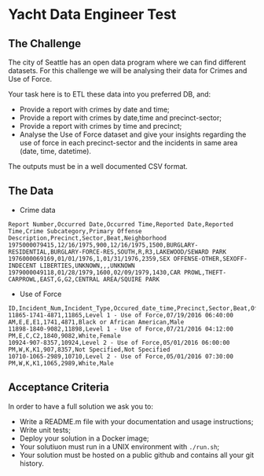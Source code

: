 # Yacht Data Engineer Test

## The Challenge
The city of Seattle has an open data program where we can find different datasets.
For this challenge we will be analysing their data for Crimes and Use of Force.

Your task here is to ETL these data into you preferred DB, and:

* Provide a report with crimes by date and time;
* Provide a report with crimes by date,time and precinct-sector;
* Provide a report with crimes by time and precinct;
* Analyse the Use of Force dataset and give your insights regarding the use of force in each precinct-sector and the
incidents in same area (date, time, datetime). 

The outputs must be in a well documented CSV format.

## The Data

+ Crime data

```
Report Number,Occurred Date,Occurred Time,Reported Date,Reported Time,Crime Subcategory,Primary Offense Description,Precinct,Sector,Beat,Neighborhood
1975000079415,12/16/1975,900,12/16/1975,1500,BURGLARY-RESIDENTIAL,BURGLARY-FORCE-RES,SOUTH,R,R3,LAKEWOOD/SEWARD PARK
1976000069169,01/01/1976,1,01/31/1976,2359,SEX OFFENSE-OTHER,SEXOFF-INDECENT LIBERTIES,UNKNOWN,,,UNKNOWN
1979000049118,01/28/1979,1600,02/09/1979,1430,CAR PROWL,THEFT-CARPROWL,EAST,G,G2,CENTRAL AREA/SQUIRE PARK
```

+ Use of Force

```
ID,Incident_Num,Incident_Type,Occured_date_time,Precinct,Sector,Beat,Officer_ID,Subject_ID,Subject_Race,Subject_Gender
11865-1741-4871,11865,Level 1 - Use of Force,07/19/2016 06:40:00 AM,E,E,E1,1741,4871,Black or African American,Male
11898-1840-9082,11898,Level 1 - Use of Force,07/21/2016 04:12:00 PM,E,C,C2,1840,9082,White,Female
10924-907-8357,10924,Level 2 - Use of Force,05/01/2016 06:00:00 PM,W,K,K1,907,8357,Not Specified,Not Specified
10710-1065-2989,10710,Level 2 - Use of Force,05/01/2016 07:30:00 PM,W,K,K1,1065,2989,White,Male
```

## Acceptance Criteria
In order to have a full solution we ask you to:

* Write a README.m file with your documentation and usage instructions;
* Write unit tests;
* Deploy your solution in a Docker image;
* Your solutiuon must run in a UNIX environment with `./run.sh`;
* Your solution must be hosted on a public github and contains all your git history.
